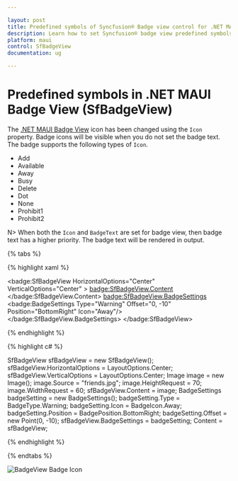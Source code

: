 ```yaml
---

layout: post
title: Predefined symbols of Syncfusion® Badge view control for .NET MAUI
description: Learn how to set Syncfusion® badge view predefined symbols and types of badge icons in .NET MAUI platform
platform: maui
control: SfBadgeView
documentation: ug

---
```


# Predefined symbols in .NET MAUI Badge View (SfBadgeView)

The [.NET MAUI Badge View](https://www.syncfusion.com/maui-controls/maui-badge-view) icon has been changed using the `Icon` property. Badge icons will be visible when you do not set the badge text. The badge supports the following types of `Icon`.

* Add
* Available
* Away
* Busy
* Delete 
* Dot
* None
* Prohibit1
* Prohibit2

N> When both the `Icon` and `BadgeText` are set for badge view, then badge text has a higher priority. The badge text will be rendered in output.

{% tabs %}

{% highlight xaml %}

<badge:SfBadgeView  HorizontalOptions="Center" VerticalOptions="Center" >
        <badge:SfBadgeView.Content>
            <Image Source="friends.jpg" HeightRequest="70" WidthRequest="60"/>
        </badge:SfBadgeView.Content>
        <badge:SfBadgeView.BadgeSettings>
            <badge:BadgeSettings Type="Warning"  Offset="0, -10" Position="BottomRight" Icon="Away"/>
        </badge:SfBadgeView.BadgeSettings>
</badge:SfBadgeView>

{% endhighlight %}

{% highlight c# %}

 SfBadgeView sfBadgeView = new SfBadgeView();
		sfBadgeView.HorizontalOptions = LayoutOptions.Center;
		sfBadgeView.VerticalOptions = LayoutOptions.Center;
		Image image = new Image();
		image.Source = "friends.jpg";
		image.HeightRequest = 70;
		image.WidthRequest = 60;
		sfBadgeView.Content = image;
		BadgeSettings badgeSetting = new BadgeSettings();
		badgeSetting.Type = BadgeType.Warning;
		badgeSetting.Icon = BadgeIcon.Away;
		badgeSetting.Position = BadgePosition.BottomRight;
		badgeSetting.Offset = new Point(0, -10);
		sfBadgeView.BadgeSettings = badgeSetting;
		Content = sfBadgeView;
    
{% endhighlight %}

{% endtabs %}

![BadgeView Badge Icon](predefined-symbols_images/predefinedsymbols.png)

